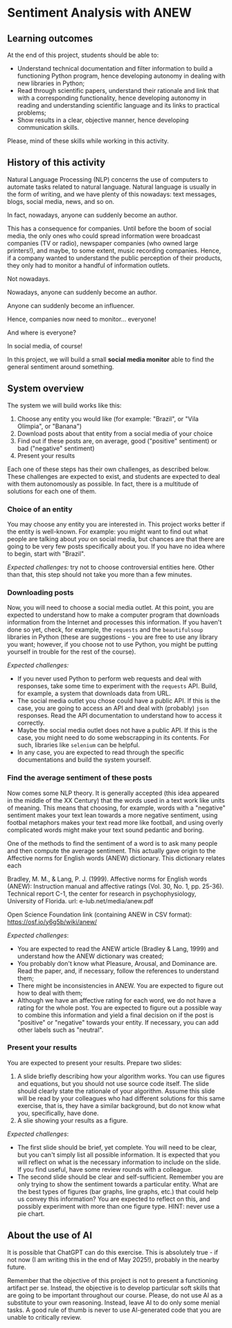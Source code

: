 # Sentiment Analysis with ANEW

## Learning outcomes

At the end of this project, students should be able to:

* Understand technical documentation and filter information to build a functioning Python program, hence developing autonomy in dealing with new libraries in Python;
* Read through scientific papers, understand their rationale and link that with a corresponding functionality, hence developing autonomy in reading and understanding scientific language and its links to practical problems;
* Show results in a clear, objective manner, hence developing communication skills.

Please, mind of these skills while working in this activity.

## History of this activity

Natural Language Processing (NLP) concerns the use of computers to automate tasks related to natural language. Natural language is usually in the form of writing, and we have plenty of this nowadays: text messages, blogs, social media, news, and so on.

In fact, nowadays, anyone can suddenly become an author.

This has a consequence for companies. Until before the boom of social media, the only ones who could spread information were broadcast companies (TV or radio), newspaper companies (who owned large printers!), and maybe, to some extent, music recording companies. Hence, if a company wanted to understand the public perception of their products, they only had to monitor a handful of information outlets.

Not nowadays.

Nowadays, anyone can suddenly become an author.

Anyone can suddenly become an influencer.

Hence, companies now need to monitor... everyone!

And where is everyone?

In social media, of course!

In this project, we will build a small **social media monitor** able to find the general sentiment around something.

## System overview

The system we will build works like this:

1. Choose any entity you would like (for example: "Brazil", or "Vila Olímpia", or "Banana")
1. Download posts about that entity from a social media of your choice
1. Find out if these posts are, on average, good ("positive" sentiment) or bad ("negative" sentiment)
1. Present your results

Each one of these steps has their own challenges, as described below. These challenges are expected to exist, and students are expected to deal with them autonomously as possible. In fact, there is a multitude of solutions for each one of them.

### Choice of an entity

You may choose any entity you are interested in. This project works better if the entity is well-known. For example: you might want to find out what people are talking about *you* on social media, but chances are that there are going to be very few posts specifically about you. If you have no idea where to begin, start with "Brazil".

*Expected challenges:* try not to choose controversial entities here. Other than that, this step should not take you more than a few minutes.

### Downloading posts

Now, you will need to choose a social media outlet. At this point, you are expected to understand how to make a computer program that downloads information from the Internet and processes this information. If you haven't done so yet, check, for example, the `requests` and the `beautifulsoup` libraries in Python (these are suggestions - you are free to use any library you want; however, if you choose not to use Python, you might be putting yourself in trouble for the rest of the course).

*Expected challenges:*

* If you never used Python to perform web requests and deal with responses, take some time to experiment with the `requests` API. Build, for example, a system that downloads data from URL.
* The social media outlet you chose could have a public API. If this is the case, you are going to access an API and deal with (probably) `json` responses. Read the API documentation to understand how to access it correctly.
* Maybe the social media outlet does not have a public API. If this is the case, you might need to do some webscrapping in its contents. For such, libraries like `selenium` can be helpful.
* In any case, you are expected to read through the specific documentations and build the system yourself.

### Find the average sentiment of these posts

Now comes some NLP theory. It is generally accepted (this idea appeared in the middle of the XX Century) that the words used in a text work like units of meaning. This means that choosing, for example, words with a "negative" sentiment makes your text lean towards a more negative sentiment, using footbal metaphors makes your text read more like football, and using overly complicated words might make your text sound pedantic and boring.

One of the methods to find the sentiment of a word is to ask many people and then compute the average sentiment. This actually gave origin to the Affective norms for English words (ANEW) dictionary. This dictionary relates each 

Bradley, M. M., & Lang, P. J. (1999). Affective norms for English words (ANEW): Instruction manual and affective ratings (Vol. 30, No. 1, pp. 25-36). Technical report C-1, the center for research in psychophysiology, University of Florida. url: e-lub.net/media/anew.pdf

Open Science Foundation link (containing ANEW in CSV format): https://osf.io/y6g5b/wiki/anew/

*Expected challenges*:

* You are expected to read the ANEW article (Bradley & Lang, 1999) and understand how the ANEW dictionary was created;
* You probably don't know what Pleasure, Arousal, and Dominance are. Read the paper, and, if necessary, follow the references to understand them;
* There might be inconsistencies in ANEW. You are expected to figure out how to deal with them;
* Although we have an affective rating for each word, we do not have a rating for the whole post. You are expected to figure out a possible way to combine this information and yield a final decision on if the post is "positive" or "negative" towards your entity. If necessary, you can add other labels such as "neutral".

### Present your results

You are expected to present your results. Prepare two slides:

1. A slide briefly describing how your algorithm works. You can use figures and equations, but you should not use source code itself. The slide should clearly state the rationale of your algorithm. Assume this slide will be read by your colleagues who had different solutions for this same exercise, that is, they have a similar background, but do not know what you, specifically, have done.
1. A slie showing your results as a figure.

*Expected challenges*:

* The first slide should be brief, yet complete. You will need to be clear, but you can't simply list all possible information. It is expected that you will reflect on what is the necessary information to include on the slide. If you find useful, have some review rounds with a colleague.
* The second slide should be clear and self-sufficient. Remember you are only trying to show the sentiment towards a particular entity. What are the best types of figures (bar graphs, line graphs, etc.) that could help us convey this information? You are expected to reflect on this, and possibly experiment with more than one figure type. HINT: never use a pie chart.

## About the use of AI

It is possible that ChatGPT can do this exercise. This is absolutely true - if not now (I am writing this in the end of May 2025!), probably in the nearby future.

Remember that the objective of this project is not to present a functioning artifact per se. Instead, the objective is to develop particular soft skills that are going to be important throughout our course. Please, do not use AI as a substitute to your own reasoning. Instead, leave AI to do only some menial tasks. A good rule of thumb is never to use AI-generated code that you are unable to critically review.